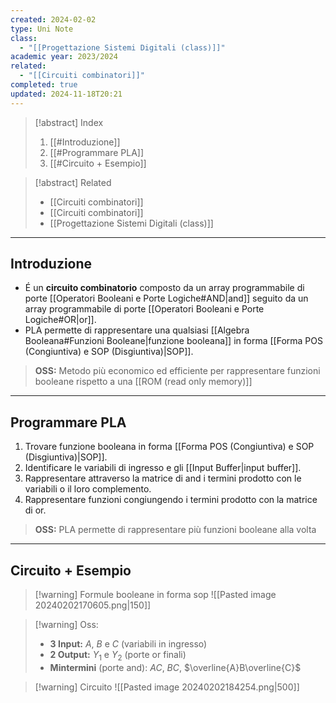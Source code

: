 ```yaml
---
created: 2024-02-02
type: Uni Note
class:
  - "[[Progettazione Sistemi Digitali (class)]]"
academic year: 2023/2024
related:
  - "[[Circuiti combinatori]]"
completed: true
updated: 2024-11-18T20:21
---
```

>[!abstract] Index
>1. [[#Introduzione]]
>3. [[#Programmare PLA]]
>4. [[#Circuito + Esempio]]

>[!abstract] Related
>- [[Circuiti combinatori]]
>- [[Circuiti combinatori]]
>- [[Progettazione Sistemi Digitali (class)]]

---
## Introduzione

- É un **circuito combinatorio** composto da un array programmabile di porte [[Operatori Booleani e Porte Logiche#AND|and]] seguito da un array programmabile di porte [[Operatori Booleani e Porte Logiche#OR|or]].
- PLA permette di rappresentare una qualsiasi [[Algebra Booleana#Funzioni Booleane|funzione booleana]] in forma [[Forma POS (Congiuntiva) e SOP (Disgiuntiva)|SOP]].

>**OSS:** Metodo più economico ed efficiente per rappresentare funzioni booleane rispetto a una [[ROM (read only memory)]]

---
## Programmare PLA

1. Trovare funzione booleana in forma [[Forma POS (Congiuntiva) e SOP (Disgiuntiva)|SOP]].
2. Identificare le variabili di ingresso e gli [[Input Buffer|input buffer]].
3. Rappresentare attraverso la matrice di and i termini prodotto con le variabili o il loro complemento.
4. Rappresentare funzioni congiungendo i termini prodotto con la matrice di or.

>**OSS:** PLA permette di rappresentare più funzioni booleane alla volta

---
## Circuito + Esempio

>[!warning] Formule booleane in forma sop
>![[Pasted image 20240202170605.png|150]]

>[!warning] Oss:
>- **3 Input:** $A$, $B$ e $C$ (variabili in ingresso)
>- **2 Output:** $Y_{1}$ e $Y_{2}$ (porte or finali)
>- **Mintermini** (porte and): $AC$, $BC$, $\overline{A}B\overline{C}$

>[!warning] Circuito
>![[Pasted image 20240202184254.png|500]]
